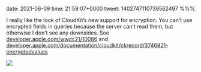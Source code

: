 date: 2021-06-09
time: 21:59:07+0000
tweet: 1402747110739562497
%%%

I really like the look of CloudKit’s new support for encryption. You can’t use encrypted fields in queries because the server can’t read them, but otherwise I don’t see any downsides. See [developer.apple.com/wwdc21/10086](https://developer.apple.com/wwdc21/10086) and [developer.apple.com/documentation/cloudkit/ckrecord/3746821-encryptedvalues](https://developer.apple.com/documentation/cloudkit/ckrecord/3746821-encryptedvalues)

![](E3ePDtFWQAE164i.jpg)
